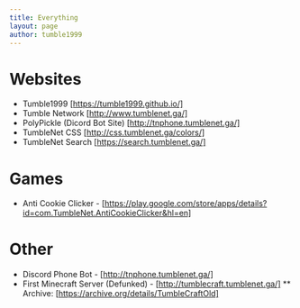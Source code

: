 ```yaml
---
title: Everything
layout: page
author: tumble1999
---
```

# Websites
* Tumble1999 [https://tumble1999.github.io/]
* Tumble Network [http://www.tumblenet.ga/]
* PolyPickle (Dicord Bot Site) [http://tnphone.tumblenet.ga/]
* TumbleNet CSS [http://css.tumblenet.ga/colors/]
* TumbleNet Search [https://search.tumblenet.ga/]

# Games
* Anti Cookie Clicker - [https://play.google.com/store/apps/details?id=com.TumbleNet.AntiCookieClicker&hl=en]

# Other
* Discord Phone Bot - [http://tnphone.tumblenet.ga/]
* First Minecraft Server (Defunked) - [http://tumblecraft.tumblenet.ga/]
  ** Archive: [https://archive.org/details/TumbleCraftOld]
